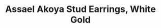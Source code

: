 ---
title: Assael Akoya Stud Earrings, White Gold
description: |
  Pearl Earring Studs are a Jewelry Essential for every woman. Assael Akoya Stud Earrings have an incredible luster, complimented by cream and rose overtones.
specs: |
  Akoya Pearls Stud Earrings pictured, 8.0 - 8.5mm with 18k White Gold posts. Also available in 18K Yellow Gold, with pearl sizes ranging from 6.5mm - 10.0mm.
images:
  - image_path: /uploads/assael-akoya-stud-earrings-white-gold.jpg
order: 11
tags:
---
